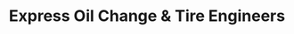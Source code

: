 ---
title: "Express Oil Change & Tire Engineers"
url: /lexington/express-oil-change-and-tire-engineers/
shop: tyres
---